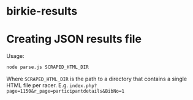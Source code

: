 # birkie-results

Creating JSON results file
==========================

Usage:
```bash
node parse.js SCRAPED_HTML_DIR
```

Where `SCRAPED_HTML_DIR` is the path to a directory that contains a
single HTML file per racer. E.g.
`index.php?page=1150&r_page=participantdetails&BibNo=1`
